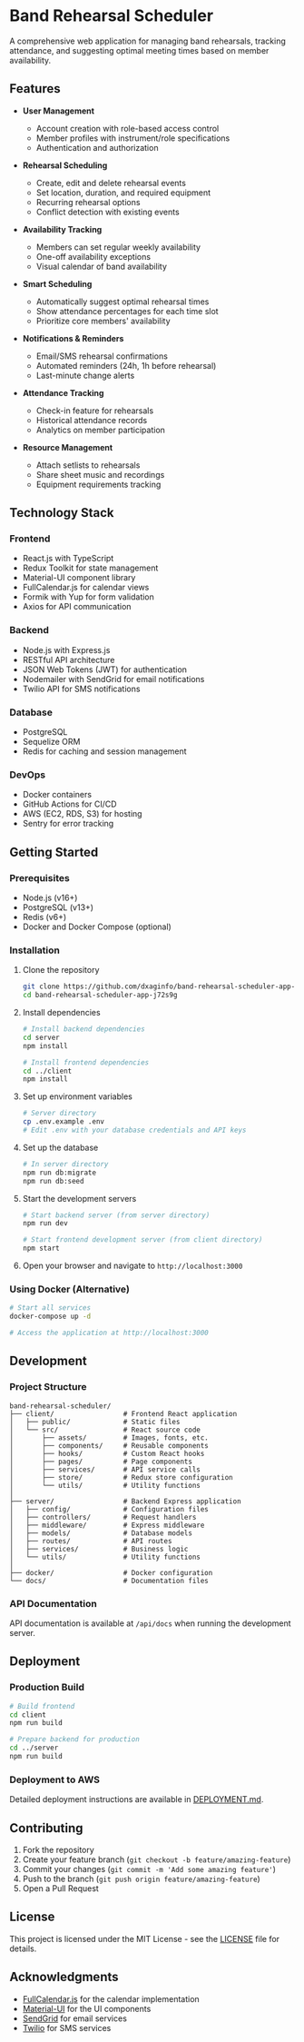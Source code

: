 # Band Rehearsal Scheduler

A comprehensive web application for managing band rehearsals, tracking attendance, and suggesting optimal meeting times based on member availability.

## Features

- **User Management**
  - Account creation with role-based access control
  - Member profiles with instrument/role specifications
  - Authentication and authorization

- **Rehearsal Scheduling**
  - Create, edit and delete rehearsal events
  - Set location, duration, and required equipment
  - Recurring rehearsal options
  - Conflict detection with existing events

- **Availability Tracking**
  - Members can set regular weekly availability
  - One-off availability exceptions
  - Visual calendar of band availability

- **Smart Scheduling**
  - Automatically suggest optimal rehearsal times
  - Show attendance percentages for each time slot
  - Prioritize core members' availability

- **Notifications & Reminders**
  - Email/SMS rehearsal confirmations
  - Automated reminders (24h, 1h before rehearsal)
  - Last-minute change alerts

- **Attendance Tracking**
  - Check-in feature for rehearsals
  - Historical attendance records
  - Analytics on member participation

- **Resource Management**
  - Attach setlists to rehearsals
  - Share sheet music and recordings
  - Equipment requirements tracking

## Technology Stack

### Frontend
- React.js with TypeScript
- Redux Toolkit for state management
- Material-UI component library
- FullCalendar.js for calendar views
- Formik with Yup for form validation
- Axios for API communication

### Backend
- Node.js with Express.js
- RESTful API architecture
- JSON Web Tokens (JWT) for authentication
- Nodemailer with SendGrid for email notifications
- Twilio API for SMS notifications

### Database
- PostgreSQL
- Sequelize ORM
- Redis for caching and session management

### DevOps
- Docker containers
- GitHub Actions for CI/CD
- AWS (EC2, RDS, S3) for hosting
- Sentry for error tracking

## Getting Started

### Prerequisites
- Node.js (v16+)
- PostgreSQL (v13+)
- Redis (v6+)
- Docker and Docker Compose (optional)

### Installation

1. Clone the repository
   ```bash
   git clone https://github.com/dxaginfo/band-rehearsal-scheduler-app-j72s9g.git
   cd band-rehearsal-scheduler-app-j72s9g
   ```

2. Install dependencies
   ```bash
   # Install backend dependencies
   cd server
   npm install

   # Install frontend dependencies
   cd ../client
   npm install
   ```

3. Set up environment variables
   ```bash
   # Server directory
   cp .env.example .env
   # Edit .env with your database credentials and API keys
   ```

4. Set up the database
   ```bash
   # In server directory
   npm run db:migrate
   npm run db:seed
   ```

5. Start the development servers
   ```bash
   # Start backend server (from server directory)
   npm run dev

   # Start frontend development server (from client directory)
   npm start
   ```

6. Open your browser and navigate to `http://localhost:3000`

### Using Docker (Alternative)

```bash
# Start all services
docker-compose up -d

# Access the application at http://localhost:3000
```

## Development

### Project Structure

```
band-rehearsal-scheduler/
├── client/                 # Frontend React application
│   ├── public/             # Static files
│   └── src/                # React source code
│       ├── assets/         # Images, fonts, etc.
│       ├── components/     # Reusable components
│       ├── hooks/          # Custom React hooks
│       ├── pages/          # Page components
│       ├── services/       # API service calls
│       ├── store/          # Redux store configuration
│       └── utils/          # Utility functions
│
├── server/                 # Backend Express application
│   ├── config/             # Configuration files
│   ├── controllers/        # Request handlers
│   ├── middleware/         # Express middleware
│   ├── models/             # Database models
│   ├── routes/             # API routes
│   ├── services/           # Business logic
│   └── utils/              # Utility functions
│
├── docker/                 # Docker configuration
└── docs/                   # Documentation files
```

### API Documentation

API documentation is available at `/api/docs` when running the development server.

## Deployment

### Production Build

```bash
# Build frontend
cd client
npm run build

# Prepare backend for production
cd ../server
npm run build
```

### Deployment to AWS

Detailed deployment instructions are available in [DEPLOYMENT.md](./docs/DEPLOYMENT.md).

## Contributing

1. Fork the repository
2. Create your feature branch (`git checkout -b feature/amazing-feature`)
3. Commit your changes (`git commit -m 'Add some amazing feature'`)
4. Push to the branch (`git push origin feature/amazing-feature`)
5. Open a Pull Request

## License

This project is licensed under the MIT License - see the [LICENSE](LICENSE) file for details.

## Acknowledgments

- [FullCalendar.js](https://fullcalendar.io/) for the calendar implementation
- [Material-UI](https://mui.com/) for the UI components
- [SendGrid](https://sendgrid.com/) for email services
- [Twilio](https://www.twilio.com/) for SMS services